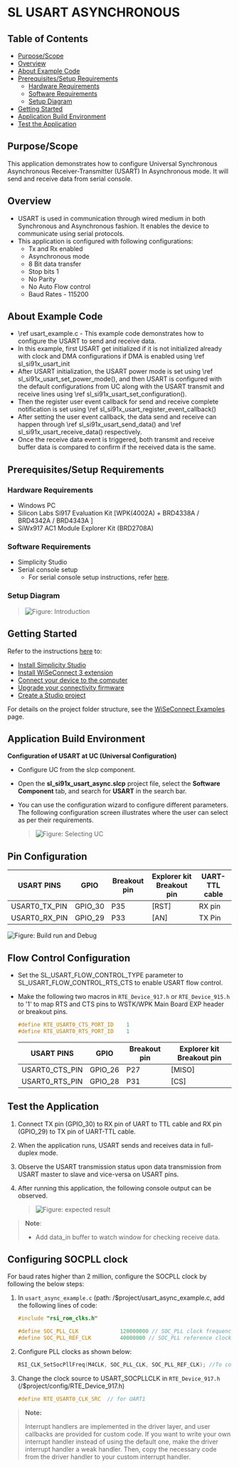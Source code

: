 # SL USART ASYNCHRONOUS

## Table of Contents

- [Purpose/Scope](#purposescope)
- [Overview](#overview)
- [About Example Code](#about-example-code)
- [Prerequisites/Setup Requirements](#prerequisitessetup-requirements)
  - [Hardware Requirements](#hardware-requirements)
  - [Software Requirements](#software-requirements)
  - [Setup Diagram](#setup-diagram)
- [Getting Started](#getting-started)
- [Application Build Environment](#application-build-environment)
- [Test the Application](#test-the-application)

## Purpose/Scope

This application demonstrates how to configure Universal Synchronous Asynchronous Receiver-Transmitter (USART) In Asynchronous mode. It will send and receive data from serial console.

## Overview

- USART is used in communication through wired medium in both Synchronous and Asynchronous fashion. It enables the device to communicate using serial protocols.
- This application is configured with following configurations:
  - Tx and Rx enabled
  - Asynchronous mode
  - 8 Bit data transfer
  - Stop bits 1
  - No Parity
  - No Auto Flow control
  - Baud Rates - 115200

## About Example Code

- \ref usart_example.c - This example code demonstrates how to configure the USART to send and receive data.
- In this example, first USART get initialized if it is not initialized already with clock and DMA configurations if DMA is   enabled using \ref sl_si91x_usart_init
- After USART initialization, the USART power mode is set using \ref sl_si91x_usart_set_power_mode(), and then USART is configured with the default configurations from UC along with the USART transmit and receive lines using \ref sl_si91x_usart_set_configuration().
- Then the register user event callback for send and receive complete notification is set using \ref sl_si91x_usart_register_event_callback()
- After setting the user event callback, the data send and receive can happen through \ref sl_si91x_usart_send_data() and \ref sl_si91x_usart_receive_data() respectively.
- Once the receive data event is triggered, both transmit and receive buffer data is compared to confirm if the received data is the same.

## Prerequisites/Setup Requirements

### Hardware Requirements

- Windows PC
- Silicon Labs Si917 Evaluation Kit [WPK(4002A) + BRD4338A / BRD4342A / BRD4343A ]
- SiWx917 AC1 Module Explorer Kit (BRD2708A)

### Software Requirements

- Simplicity Studio
- Serial console setup
  - For serial console setup instructions, refer [here](https://docs.silabs.com/wiseconnect/latest/wiseconnect-developers-guide-developing-for-silabs-hosts/#console-input-and-output).

### Setup Diagram

> ![Figure: Introduction](resources/readme/setupdiagram.png)

## Getting Started

Refer to the instructions [here](https://docs.silabs.com/wiseconnect/latest/wiseconnect-getting-started/) to:

- [Install Simplicity Studio](https://docs.silabs.com/wiseconnect/latest/wiseconnect-developers-guide-developing-for-silabs-hosts/#install-simplicity-studio)
- [Install WiSeConnect 3 extension](https://docs.silabs.com/wiseconnect/latest/wiseconnect-developers-guide-developing-for-silabs-hosts/#install-the-wi-se-connect-3-extension)
- [Connect your device to the computer](https://docs.silabs.com/wiseconnect/latest/wiseconnect-developers-guide-developing-for-silabs-hosts/#connect-si-wx91x-to-computer)
- [Upgrade your connectivity firmware](https://docs.silabs.com/wiseconnect/latest/wiseconnect-developers-guide-developing-for-silabs-hosts/#update-si-wx91x-connectivity-firmware)
- [Create a Studio project](https://docs.silabs.com/wiseconnect/latest/wiseconnect-developers-guide-developing-for-silabs-hosts/#create-a-project)

For details on the project folder structure, see the [WiSeConnect Examples](https://docs.silabs.com/wiseconnect/latest/wiseconnect-examples/#example-folder-structure) page.

## Application Build Environment

**Configuration of USART at UC (Universal Configuration)**

- Configure UC from the slcp component.
- Open the **sl_si91x_usart_async.slcp** project file, select the **Software Component** tab, and search for **USART** in the search bar.
- You can use the configuration wizard to configure different parameters. The following configuration screen illustrates where the user can select as per their requirements.

  > ![Figure: Selecting UC](resources/uc_screen/usart_uc.png)

## Pin Configuration

  | USART PINS     | GPIO    | Breakout pin  | Explorer kit Breakout pin | UART-TTL cable |
  | -------------- | ------- | ------------- | -------------- | ------------- |
  | USART0_TX_PIN  | GPIO_30 |     P35       |      [RST]     | RX pin         |
  | USART0_RX_PIN  | GPIO_29 |     P33       |      [AN]      | TX Pin         |

 ![Figure: Build run and Debug](resources/readme/image513d.png)

## Flow Control Configuration

- Set the SL_USART_FLOW_CONTROL_TYPE parameter to SL_USART_FLOW_CONTROL_RTS_CTS to enable USART flow control.
- Make the following two macros in `RTE_Device_917.h` or `RTE_Device_915.h`  to '1' to map RTS and CTS pins to WSTK/WPK Main Board EXP header or breakout pins.

  ```C
  #define RTE_USART0_CTS_PORT_ID    1
  #define RTE_USART0_RTS_PORT_ID    1
  ```

  | USART PINS     | GPIO    | Breakout pin  | Explorer kit Breakout pin|
  | -------------- | ------- | ------------- | ------------------------ |
  | USART0_CTS_PIN | GPIO_26 |     P27       |           [MISO]         |
  | USART0_RTS_PIN | GPIO_28 |     P31       |           [CS]           |

## Test the Application

1. Connect TX pin (GPIO_30) to RX pin of UART to TTL cable and RX pin (GPIO_29) to TX pin of UART-TTL cable.
2. When the application runs, USART sends and receives data in full-duplex mode.
3. Observe the USART transmission status upon data transmission from USART master to slave and vice-versa on USART pins.
4. After running this application, the following console output can be observed.

    > ![Figure: expected result](resources/readme/output_console_usart_async.png)
>
> **Note**:
>
>- Add data_in buffer to watch window for checking receive data.

## Configuring SOCPLL clock

For baud rates higher than 2 million, configure the SOCPLL clock by following the below steps:

1. In `usart_async_example.c` (path: /$project/usart_async_example.c, add the following lines of code:

    ```c
    #include "rsi_rom_clks.h"

    #define SOC_PLL_CLK             120000000 // SOC_PLL clock frequency
    #define SOC_PLL_REF_CLK         40000000 // SOC_PLL reference clock frequency
    ```

2. Configure PLL clocks as shown below:

    ```c
    RSI_CLK_SetSocPllFreq(M4CLK, SOC_PLL_CLK, SOC_PLL_REF_CLK); //To configure SOCPLL clock frequency
    ```

3. Change the clock source to USART_SOCPLLCLK in `RTE_Device_917.h` (/$project/config/RTE_Device_917.h)

    ```c
    #define RTE_USART0_CLK_SRC  // for UART1
    ```

> **Note:**
>
> Interrupt handlers are implemented in the driver layer, and user callbacks are provided for custom code. If you want to write your own interrupt handler instead of using the default one, make the driver interrupt handler a weak handler. Then, copy the necessary code from the driver handler to your custom interrupt handler.
